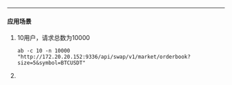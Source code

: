 



------

#### 应用场景

1. 10用户，请求总数为10000

   ```shell
   ab -c 10 -n 10000  "http://172.20.20.152:9336/api/swap/v1/market/orderbook?size=5&symbol=BTCUSDT"
   ```

2. 